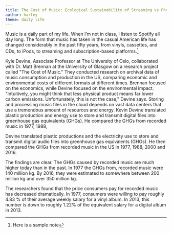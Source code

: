 ```yaml
---
title: The Cost of Music: Ecological Sustainability of Streaming vs Physical Formats
author: harley
theme: daily life
---
```


Music is a daily part of my life. When I’m not in class, I listen to Spotify all day long. The form that music has taken in the casual American life has changed considerably in the past fifty years, from vinyls, cassettes, and CDs, to iPods, to streaming and subscription-based platforms.[^1]

Kyle Devine, Associate Professor at The University of Oslo, collaborated with Dr. Matt Brennan at the University of Glasgow on a research project called "The Cost of Music." They conducted research on archival data of music consumption and production in the US, comparing economic and environmental costs of different formats at different times. Brennan focused on the economics, while Devine focused on the environmental impact. "Intuitively, you might think that less physical product means far lower carbon emissions. Unfortunately, this is not the case," Devine says. Storing and processing music files in the cloud depends on vast data centers that use a tremendous amount of resources and energy. Kevin Devine translated plastic production and energy use to store and transmit digital files into greenhouse gas equivalents (GHGs). He compared the GHGs from recorded music in 1977, 1988, 

Devine translated plastic productions and the electricity use to store and transmit digital audio files into greenhouse gas equivalents (GHGs). He then compared the GHGs from recorded music in the US in 1977, 1988, 2000 and 2016.

The findings are clear. The GHGs caused by recorded music are much higher today than in the past. In 1977 the GHGs from, recorded music were 140 million kg. By 2016, they were estimated to somewhere between 200 million kg and over 350 million kg.

The researchers found that the price consumers pay for recorded music has decreased dramatically. In 1977, consumers were willing to pay roughly 4.83 % of their average weekly salary for a vinyl album. In 2013, this number is down to roughly 1.22% of the equivalent salary for a digital album in 2013.

[^1]: Here is a sample note
